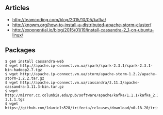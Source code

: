 ## Articles
- http://teamcoding.com/blog/2015/10/05/kafka/
- http://knowm.org/how-to-install-a-distributed-apache-storm-cluster/
- http://exponential.io/blog/2015/01/19/install-cassandra-2_1-on-ubuntu-linux/

## Packages
```
$ gem install cassandra-web
$ wget http://apache.ip-connect.vn.ua/spark/spark-2.3.1/spark-2.3.1-bin-hadoop2.7.tgz
$ wget http://apache.ip-connect.vn.ua/storm/apache-storm-1.2.2/apache-storm-1.2.2.tar.gz
$ wget http://apache.ip-connect.vn.ua/cassandra/3.11.3/apache-cassandra-3.11.3-bin.tar.gz
$ wget http://mirror.cc.columbia.edu/pub/software/apache/kafka/1.1.1/kafka_2.11-1.1.1.tgz
$ wget https://github.com/ldaniels528/trifecta/releases/download/v0.18.20/trifecta_0.18.20.bin.jar
```
